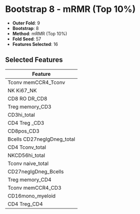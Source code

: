# Bootstrap 8 - mRMR (Top 10%)

- **Outer Fold**: 9
- **Bootstrap**: 8
- **Method**: mRMR (Top 10%)
- **Fold Seed**: 57
- **Features Selected**: 16

## Selected Features

| Feature |
|---------|
| Tconv memCCR4_Tconv |
| NK Ki67_NK |
| CD8 RO DR_CD8 |
| Treg memory_CD3 |
| CD3hi_total |
| CD4 Treg _CD3 |
| CD8pos_CD3 |
| Bcells CD27negIgDneg_total |
| CD4 Tconv_total |
| NKCD56hi_total |
| Tconv naive_total |
| CD27negIgDneg_Bcells |
| Treg memory_CD4 |
| Tconv memCCR4_CD3 |
| CD16mono_myeloid |
| CD4 Treg_CD4 |
